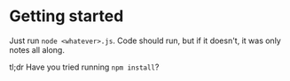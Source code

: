 Getting started
==

Just run `node <whatever>.js`. Code should run, but if it doesn't, it was only notes all along.

tl;dr Have you tried running `npm install`?